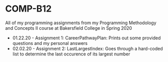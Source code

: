 # COMP-B12
All of my programming assignments from my Programming Methodology and Concepts II course at Bakersfield College in Spring 2020

- 01.22.20  - Assignment 1: CareerPathwayPlan: Prints out some provided questions and my personal answers
- 02.02.20  - Assignment 2: LastLargestIndex: Goes through a hard-coded list to determine the last occurence of its largest number
